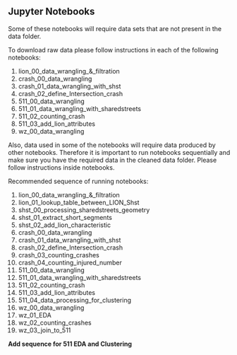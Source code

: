 ## Jupyter Notebooks

Some of these notebooks will require data sets that are not present in the data folder. 

To download raw data please follow instructions in each of the following notebooks:
1. lion_00_data_wrangling_&_filtration
2. crash_00_data_wrangling
3. crash_01_data_wrangling_with_shst
4. crash_02_define_Intersection_crash
5. 511_00_data_wrangling
6. 511_01_data_wrangling_with_sharedstreets
7. 511_02_counting_crash
8. 511_03_add_lion_attributes
9. wz_00_data_wrangling

Also, data used in some of the notebooks will require data produced by other notebooks. Therefore it is important to run notebooks sequentially and make sure you have the required data in the cleaned data folder. Please follow instructions inside notebooks.

Recommended sequence of running notebooks:
1. lion_00_data_wrangling_&_filtration
2. lion_01_lookup_table_between_LION_Shst
3. shst_00_processing_sharedstreets_geometry
4. shst_01_extract_short_segments
5. shst_02_add_lion_characteristic
6. crash_00_data_wrangling
7. crash_01_data_wrangling_with_shst
8. crash_02_define_Intersection_crash
9. crash_03_counting_crashes
10. crash_04_counting_injured_number
11. 511_00_data_wrangling
12. 511_01_data_wrangling_with_sharedstreets
13. 511_02_counting_crash
14. 511_03_add_lion_attributes
15. 511_04_data_processing_for_clustering
16. wz_00_data_wrangling
17. wz_01_EDA
18. wz_02_counting_crashes
19. wz_03_join_to_511

**Add sequence for 511 EDA and Clustering**
